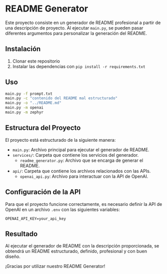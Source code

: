 # README Generator

Este proyecto consiste en un generador de README profesional a partir de una descripción de proyecto. Al ejecutar `main.py`, se pueden pasar diferentes argumentos para personalizar la generación del README.

## Instalación
1. Clonar este repositorio
2. Instalar las dependencias con `pip install -r requirements.txt`

## Uso
```bash
main.py -f prompt.txt
main.py -c "contenido del README mal estructurado"
main.py -o "../README.md"
main.py -m openai
main.py -m zephyr
```

## Estructura del Proyecto
El proyecto está estructurado de la siguiente manera:
- `main.py`: Archivo principal para ejecutar el generador de README.
- `services/`: Carpeta que contiene los servicios del generador.
  - `readme_generator.py`: Archivo que se encarga de generar el README.
- `api/`: Carpeta que contiene los archivos relacionados con las APIs.
  - `openai_api.py`: Archivo para interactuar con la API de OpenAI.

## Configuración de la API
Para que el proyecto funcione correctamente, es necesario definir la API de OpenAI en un archivo `.env` con las siguientes variables:
```
OPENAI_API_KEY=your_api_key
```

## Resultado
Al ejecutar el generador de README con la descripción proporcionada, se obtendrá un README estructurado, definido, profesional y con buen diseño.

¡Gracias por utilizar nuestro README Generator!